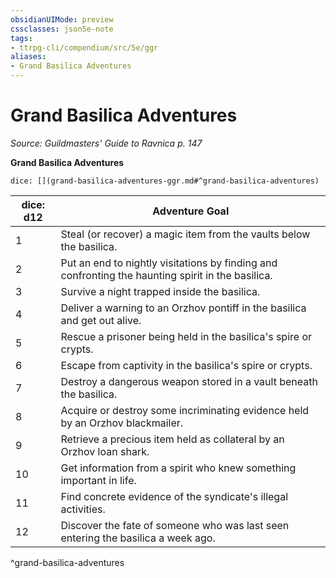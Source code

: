 ```yaml
---
obsidianUIMode: preview
cssclasses: json5e-note
tags:
- ttrpg-cli/compendium/src/5e/ggr
aliases:
- Grand Basilica Adventures
---
```

# Grand Basilica Adventures
*Source: Guildmasters' Guide to Ravnica p. 147* 

**Grand Basilica Adventures**

`dice: [](grand-basilica-adventures-ggr.md#^grand-basilica-adventures)`

| dice: d12 | Adventure Goal |
|-----------|----------------|
| 1 | Steal (or recover) a magic item from the vaults below the basilica. |
| 2 | Put an end to nightly visitations by finding and confronting the haunting spirit in the basilica. |
| 3 | Survive a night trapped inside the basilica. |
| 4 | Deliver a warning to an Orzhov pontiff in the basilica and get out alive. |
| 5 | Rescue a prisoner being held in the basilica's spire or crypts. |
| 6 | Escape from captivity in the basilica's spire or crypts. |
| 7 | Destroy a dangerous weapon stored in a vault beneath the basilica. |
| 8 | Acquire or destroy some incriminating evidence held by an Orzhov blackmailer. |
| 9 | Retrieve a precious item held as collateral by an Orzhov loan shark. |
| 10 | Get information from a spirit who knew something important in life. |
| 11 | Find concrete evidence of the syndicate's illegal activities. |
| 12 | Discover the fate of someone who was last seen entering the basilica a week ago. |
^grand-basilica-adventures
